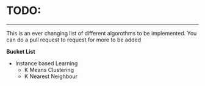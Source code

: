<h1>TODO:</h1>
<hr>
<p>This is an ever changing list of different algorothms to be implemented. You can do a pull request to request for more to be added</p>

<p><b>Bucket List</b></p>
<ul>

<li>Instance based Learning
<ul><li>K Means Clustering</li><li>K Nearest Neighbour</li></ul>

</li>

</ul>
